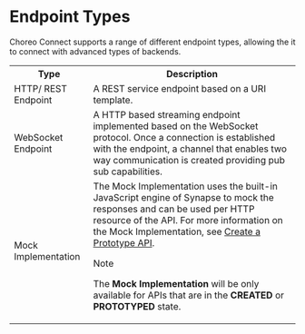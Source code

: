 # Endpoint Types

Choreo Connect supports a range of different endpoint types, allowing the it to connect with advanced types of backends.

<table>
<tr>
<th><b>Type</b></th>
<th><b>Description</b></th>
</tr>
<tr>
<td>HTTP/ REST Endpoint</td>
<td>A REST service endpoint based on a URI template. </td>
</tr>
<tr>
<td>WebSocket Endpoint</td>
<td>A HTTP based streaming endpoint implemented based on the WebSocket protocol. Once a connection is established with the endpoint, a channel that enables two way communication is created providing pub sub capabilities. </td>
</tr>
<tr><td>Mock Implementation</td>
<td>The Mock Implementation uses the built-in JavaScript engine of Synapse to mock the responses and can be used per HTTP resource of the API. For more information on the Mock Implementation, see <a href="{{base_path}}/design/prototype-api/create-a-prototype-api/#mock-implementation">Create a Prototype API</a>.</br>
<div class="admonition note">
<p class="admonition-title">Note</p>
<p>The <b>Mock Implementation</b> will be only available for APIs that are in the <b>CREATED</b> or <b>PROTOTYPED</b> state.</p>
</div> 
</td>
</tr>
</table>

